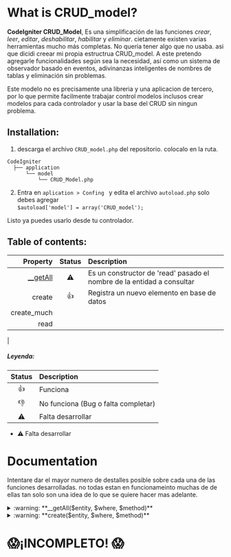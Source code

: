 # What is CRUD_model?

**CodeIgniter CRUD_Model**, Es una simplificación de las funciones *crear*, *leer*, *editar*, *deshabilitar*, *habilitar* y *eliminar*. cietamente existen varias herramientas mucho más completas. No queria tener algo que no usaba. asi que dicidi creear mi propia estructrua CRUD_model. A este pretendo agregarle funcionalidades según sea la necesidad,  así como un sistema de observador basado en eventos, adivinanzas inteligentes de nombres de tablas y eliminación sin problemas.

Este modelo no es precisamente una libreria y una aplicacion de tercero, por lo que permite facilmente trabajar control modelos inclusos crear modelos para cada controlador y usar la base del CRUD sin ningun problema.

## Installation:

1. descarga el archivo `CRUD_model.php` del repositorio. colocalo en  la ruta.
``` 
CodeIgniter
  ├── application
      └── model
          └── CRUD_Model.php
```
2. Entra en `aplication > Confing ` y edita el archivo `autoload.php` solo debes agregar  
 `$autoload['model'] = array('CRUD_model');`

Listo ya puedes usarlo desde tu controlador. 


## Table of contents:
|    Property | Status | Description                                                            |
|------------:|:--------:|:------------------------------------------------------------------------|
| [__getAll](#__getAll)    |:warning:| Es un constructor de 'read' pasado el nombre de la entidad a consultar |
|      create |:+1:| Registra un nuevo elemento en base de datos                         |
| create_much |        |                                                                 |
|        read |        |  	
|

##### Leyenda:
 Status | Description  |
:--------:|:--------------|
:+1:|  Funciona 
:-1:| No funciona (Bug o falta completar)
:warning: | Falta desarrollar


- :warning:  Falta desarrollar


# Documentation 
Intentare dar el mayor numero de destalles posible sobre cada una de las funciones desarrolladas. no todas estan en funcionameinto muchas de de ellas tan solo son una idea de lo que se quiere hacer mas adelante.

<details>
<summary>
<a name="__getAll"></a> :warning: **__getAll($entity, $where, $method)**
</summary>
```python
print("hello world!")
```
</details>

<details>
<summary>
<a name="__getAll"></a> :warning: **create($entity, $where, $method)**
</summary>
```python
print("hello world!")
```
</details>

# :scream:¡INCOMPLETO! :scream:

